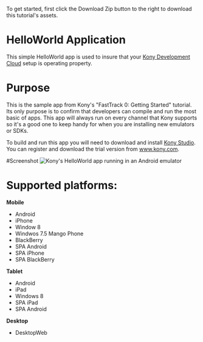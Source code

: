 To get started, first click the Download Zip button to the right to download this tutorial's assets.


HelloWorld Application
=======================
This simple HelloWorld app is used to insure that your [Kony Development Cloud](http://www.kony.com/products/development) setup is operating property.


# Purpose
This is the sample app from Kony's "FastTrack 0: Getting Started" tutorial. Its only purpose is to confirm that developers can compile and run the most basic of apps. This app will always run on every channel that Kony supports so it's a good one to keep handy for when you are installing new emulators or SDKs.

To build and run this app you will need to download and install [Kony Studio](http://www.kony.com/products/development). You can register and download the trial version from www.kony.com.


#Screenshot
![Kony's HelloWorld app running in an Android emulator](https://raw.github.com/kony-solutions/screenshots/master/HelloWorld/Mobile/Android/1.png "Kony's HelloWorld app running in an Android emulator")

# Supported platforms:
**Mobile**
 * Android
 * iPhone
 * Window 8
 * Windwos 7.5 Mango Phone
 * BlackBerry
 * SPA Android
 * SPA iPhone
 * SPA BlackBerry
 
**Tablet** 
 * Android
 * iPad
 * Windows 8
 * SPA iPad
 * SPA Android
 
**Desktop**
 * DesktopWeb
 
